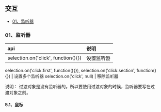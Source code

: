 ## 交互

- [01、监听器](#01、监听器)


### 01、监听器

api | 说明
:- | :- 
selection.on('click', function(){}) | 设置监听器
selection.on('click.first', function(){}), 
selection.on('click.section', function(){}) | 设置多个监听器
selection.on('click', null) | 移除监听器

说明： 过渡对象是没有监听器的，所以要使用过渡对象的时候，监听器要写在过渡对象之前。

#### 5.1、鼠标
